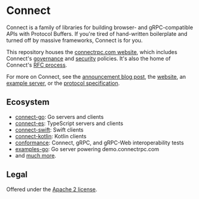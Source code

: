 Connect
=======

Connect is a family of libraries for building browser- and gRPC-compatible
APIs with Protocol Buffers. If you're tired of hand-written boilerplate and
turned off by massive frameworks, Connect is for you.

This repository houses the [connectrpc.com website][website], which includes
Connect's [governance] and [security] policies. It's also the home of Connect's
[RFC process][rfc].

For more on Connect, see the [announcement blog post][blog], the
[website], an [example server][examples-go], or the [protocol
specification][protocol].

## Ecosystem

* [connect-go]: Go servers and clients
* [connect-es]: TypeScript servers and clients
* [connect-swift]: Swift clients
* [connect-kotlin]: Kotlin clients
* [conformance]: Connect, gRPC, and gRPC-Web interoperability tests
* [examples-go]: Go server powering demo.connectrpc.com
* and [much more][github-org].

## Legal

Offered under the [Apache 2 license][license].

[blog]: https://buf.build/blog/connect-a-better-grpc
[conformance]: https://github.com/connectrpc/conformance
[connect-go]: https://github.com/connectrpc/connect-go
[connect-es]: https://github.com/connectrpc/connect-es
[connect-swift]: https://github.com/connectrpc/connect-swift
[connect-kotlin]: https://github.com/connectrpc/connect-kotlin
[examples-go]: https://github.com/connectrpc/examples-go
[license]: LICENSE
[protocol]: https://connectrpc.com/docs/protocol
[website]: https://connectrpc.com
[governance]: https://connectrpc.com/docs/governance/project-governance
[security]: https://connectrpc.com/docs/governance/security
[rfc]: https://connectrpc.com/docs/governance/project-governance#project-wide-decisions
[github-org]: https://github.com/connectrpc
